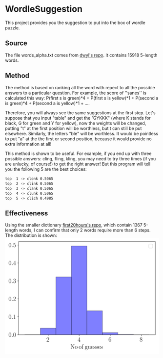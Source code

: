 # WordleSuggestion
This project provides you the suggestion to put into the box of wordle puzzle. 

## Source 

The file words_alpha.txt comes from [dwyl's repo](https://github.com/dwyl/english-words/blob/master/words_alpha.txt).
It contains 15918 5-length words. 

## Method

The method is based on ranking all the word with repect to 
  all the possible answers to a particular question.
For example, the score of ''sanes'' is calculated this way:
P(first s is green)*4 + P(first s is yellow)*1 + P(second a is green)*4 + P(second a is yellow)*1 + ....


Therefore, you will always see the same suggestions at the first step. Let's suppose that you input "table" and get the ”GYKKK" (where K stands for black, G for green and Y for yellow),
now the weights will be changed, putting "t" at the first position will be worthless, but t can still be put elsewhere. Similarly, the letters "ble" will be worthless. It would be pointless to put "a" at the the first or second position, because it would provide no extra information at all!

This method is shown to be useful. For example, if you end up with three possible answers: cling, fling, kling, you may need to try three times (if you are unlucky, of course!) to get the right answer! But this program will tell you the following 5 are the best choices: 

```
top  1 -> clonk 0.5065
top  2 -> clink 0.5065
top  3 -> clank 0.5065
top  4 -> clunk 0.5065
top  5 -> clich 0.4985
```
## Effectiveness 

Using the smaller dictionary [first20hours's repo](https://github.com/first20hours/google-10000-english/blob/master/google-10000-english-usa-no-swears-medium.txt), which contain 1367 5-length words, I can confirm that only 2 words require more than 6 steps. The distribution is shown:
![Alt text](MeanSteps.png?raw=true "Title")
